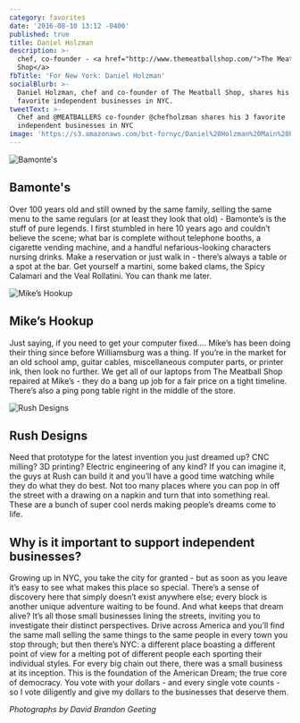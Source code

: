 ```yaml
---
category: favorites
date: '2016-08-10 13:12 -0400'
published: true
title: Daniel Holzman
description: >-
  chef, co-founder - <a href="http://www.themeatballshop.com/">The Meatball
  Shop</a>
fbTitle: 'For New York: Daniel Holzman'
socialBlurb: >-
  Daniel Holzman, chef and co-founder of The Meatball Shop, shares his 3
  favorite independent businesses in NYC.
tweetText: >-
  Chef and @MEATBALLERS co-founder @chefholzman shares his 3 favorite
  independent businesses in NYC
image: 'https://s3.amazonaws.com/bst-fornyc/Daniel%20Holzman%20Main%20Portrait.jpg'
---
```

![Bamonte's](https://s3.amazonaws.com/bst-fornyc/Daniel%20Holzman%20Bamontes.jpg)
## Bamonte's 
Over 100 years old and still owned by the same family, selling the same menu to the same regulars (or at least they look that old) - Bamonte’s is the stuff of pure legends. I first stumbled in here 10 years ago and couldn’t believe the scene; what bar is complete without telephone booths, a cigarette vending machine, and a handful nefarious-looking characters nursing drinks. Make a reservation or just walk in - there’s always a table or a spot at the bar. Get yourself a martini, some baked clams, the Spicy Calamari and the Veal Rollatini. You can thank me later.  

![Mike’s Hookup](https://s3.amazonaws.com/bst-fornyc/Daniel%20Holzman%20Mikes%20Hook%20Up.jpg)
## Mike’s Hookup 
Just saying, if you need to get your computer fixed…. Mike’s has been doing their thing since before Williamsburg was a thing. If you’re in the market for an old school amp, guitar cables, miscellaneous computer parts, or printer ink, then look no further. We get all of our laptops from The Meatball Shop repaired at Mike’s - they do a bang up job for a fair price on a tight timeline. There’s also a ping pong table right in the middle of the store.

![Rush Designs](https://s3.amazonaws.com/bst-fornyc/Daniel%20Holzman%20Rush%20Design.jpg)
## Rush Designs  
Need that prototype for the latest invention you just dreamed up? CNC milling? 3D printing? Electric engineering of any kind? If you can imagine it, the guys at Rush can build it and you’ll have a good time watching while they do what they do best. Not too many places where you can pop in off the street with a drawing on a napkin and turn that into something real. These are a bunch of super cool nerds making people’s dreams come to life. 

## Why is it important to support independent businesses?
Growing up in NYC, you take the city for granted - but as soon as you leave it’s easy to see what makes this place so special.  There’s a sense of discovery here that simply doesn’t exist anywhere else; every block is another unique adventure waiting to be found. And what keeps that dream alive? It’s all those small businesses lining the streets, inviting you to investigate their distinct perspectives. Drive across America and you’ll find the same mall selling the same things to the same people in every town you stop through; but then there’s NYC: a different place boasting a different point of view for a melting pot of different people each sporting their individual styles. For every big chain out there, there was a small business at its inception. This is the foundation of the American Dream; the true core of democracy. You vote with your dollars - and every single vote counts - so I vote diligently and give my dollars to the businesses that deserve them.  

_Photographs by David Brandon Geeting_
